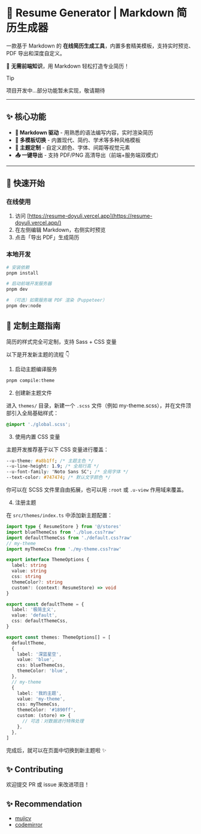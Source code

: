 # 🧾 Resume Generator | Markdown 简历生成器

一款基于 Markdown 的 **在线简历生成工具**，内置多套精美模板，支持实时预览、PDF 导出和深度自定义。

🚀 **无需前端知识**，用 Markdown 轻松打造专业简历！

> [!TIP]
> 项目开发中...部分功能暂未实现，敬请期待

---

## ✨ 核心功能

- **📝 Markdown 驱动** - 用熟悉的语法编写内容，实时渲染简历
- **🎨 多模板切换** - 内置现代、简约、学术等多种风格模板
- **🌈 主题定制** - 自定义颜色、字体、间距等视觉元素
- **📤 一键导出** - 支持 PDF/PNG 高清导出（前端+服务端双模式）

---

## 🚀 快速开始

### 在线使用

1. 访问 [https://resume-doyuli.vercel.app](https://resume-doyuli.vercel.app/)
2. 在左侧编辑 Markdown，右侧实时预览
3. 点击「导出 PDF」生成简历

### 本地开发

```bash
# 安装依赖
pnpm install

# 启动前端开发服务器
pnpm dev

# （可选）如需服务端 PDF 渲染（Puppeteer）
pnpm dev:node
```

## 🎨 定制主题指南

简历的样式完全可定制，支持 Sass + CSS 变量

以下是开发新主题的流程 👇

1. 启动主题编译服务

```bash
pnpm compile:theme
```

2. 创建新主题文件

进入 `themes/` 目录，新建一个 `.scss` 文件（例如 my-theme.scss），并在文件顶部引入全局基础样式：

```scss
@import './global.scss';
```

3. 使用内置 CSS 变量

主题开发推荐基于以下 CSS 变量进行覆盖：

```css
--u-theme: #a8b1ff; /* 主题主色 */
--u-line-height: 1.9; /* 全局行高 */
--u-font-family: 'Noto Sans SC'; /* 全局字体 */
--text-color: #747474; /* 默认文字颜色 */
```

你可以在 SCSS 文件里自由拓展，也可以用 `:root` 或 `.u-view` 作用域来覆盖。

4. 注册主题

在 `src/themes/index.ts` 中添加新主题配置：

```ts
import type { ResumeStore } from '@/stores'
import blueThemeCss from './blue.css?raw'
import defaultThemeCss from './default.css?raw'
// my-theme
import myThemeCss from './my-theme.css?raw'

export interface ThemeOptions {
  label: string
  value: string
  css: string
  themeColor?: string
  custom?: (context: ResumeStore) => void
}

export const defaultTheme = {
  label: '极简主义',
  value: 'default',
  css: defaultThemeCss,
}

export const themes: ThemeOptions[] = [
  defaultTheme,
  {
    label: '深蓝星空',
    value: 'blue',
    css: blueThemeCss,
    themeColor: 'blue',
  },
  // my-theme
  {
    label: '我的主题',
    value: 'my-theme',
    css: myThemeCss,
    themeColor: '#1890ff',
    custom: (store) => {
      // 可选：对数据进行特殊处理
    },
  },
]
```

完成后，就可以在页面中切换到新主题啦 ✨

## ✨ Contributing

欢迎提交 PR 或 issue 来改进项目！

## ✨ Recommendation

- [mujicv](https://www.mujicv.com/)
- [codemirror](https://codemirror.net/)

